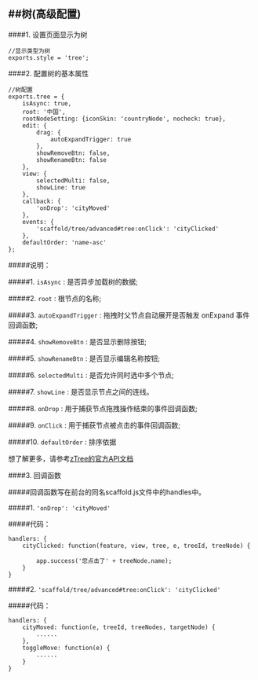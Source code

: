 ##树(高级配置)
---------------------------------------

####1. 设置页面显示为树

	//显示类型为树
	exports.style = 'tree';

####2. 配置树的基本属性

	//树配置
	exports.tree = {
	    isAsync: true,
	    root: '中国',
	    rootNodeSetting: {iconSkin: 'countryNode', nocheck: true},
	    edit: {
	        drag: {
	            autoExpandTrigger: true
	        },
	        showRemoveBtn: false,
	        showRenameBtn: false
	    },
	    view: {
	        selectedMulti: false,
	        showLine: true
	    },
	    callback: {
	        'onDrop': 'cityMoved'
	    },
	    events: {
	        'scaffold/tree/advanced#tree:onClick': 'cityClicked'
	    },
	    defaultOrder: 'name-asc'
	};

#####说明：

#####1. `isAsync` : 是否异步加载树的数据;

#####2. `root` : 根节点的名称;

#####3. `autoExpandTrigger` : 拖拽时父节点自动展开是否触发 onExpand 事件回调函数;

#####4. `showRemoveBtn` : 是否显示删除按钮;

#####5. `showRenameBtn` : 是否显示编辑名称按钮;

#####6. `selectedMulti` : 是否允许同时选中多个节点;

#####7. `showLine` : 是否显示节点之间的连线。

#####8. `onDrop` : 用于捕获节点拖拽操作结束的事件回调函数;

#####9. `onClick` : 用于捕获节点被点击的事件回调函数;

#####10. `defaultOrder` : 排序依据

想了解更多，请参考[zTree的官方API文档](http://www.ztree.me/v3/api.php)

####3. 回调函数

#####回调函数写在前台的同名scaffold.js文件中的handles中。

#####1. `'onDrop': 'cityMoved'`

#####代码：

	handlers: {
        cityClicked: function(feature, view, tree, e, treeId, treeNode) {

            app.success('您点击了' + treeNode.name);
        }
    }

#####2. `'scaffold/tree/advanced#tree:onClick': 'cityClicked'`

#####代码：

	handlers: {
		cityMoved: function(e, treeId, treeNodes, targetNode) {
			......
    	},
    	toggleMove: function(e) {
			......
    	}
    }



